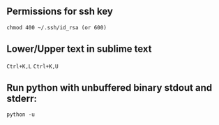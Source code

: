 Permissions for ssh key
-----------------------
`chmod 400 ~/.ssh/id_rsa (or 600)`

Lower/Upper text in sublime text
--------------------------------
`Ctrl+K,L`
`Ctrl+K,U`

Run python with unbuffered binary stdout and stderr:
----------------------------------------------------
`python -u`

